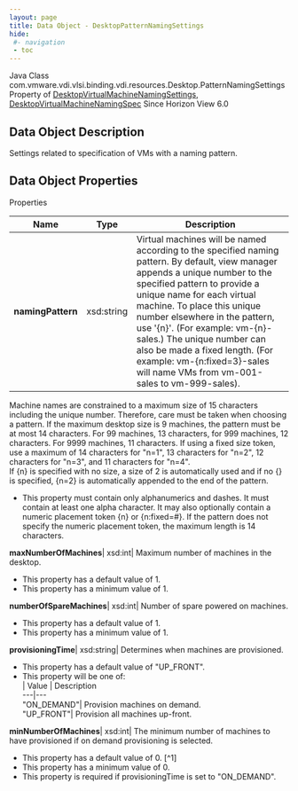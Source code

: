 ```yaml
---
layout: page
title: Data Object - DesktopPatternNamingSettings
hide:
 #- navigation
 - toc
---
```






Java Class
    com.vmware.vdi.vlsi.binding.vdi.resources.Desktop.PatternNamingSettings
Property of
     [DesktopVirtualMachineNamingSettings](vdi.resources.Desktop.VirtualMachineNamingSettings.md#field_detail), [DesktopVirtualMachineNamingSpec](vdi.resources.Desktop.VirtualMachineNamingSpec.md#field_detail)
Since 
    Horizon View 6.0

## Data Object Description 

Settings related to specification of VMs with a naming pattern. 

## Data Object Properties

Properties

Name |  Type |  Description   
---|---|---  
**namingPattern**|  xsd:string|  Virtual machines will be named according to the specified naming pattern. By default, view manager appends a unique number to the specified pattern to provide a unique name for each virtual machine. To place this unique number elsewhere in the pattern, use '{n}'. (For example: vm-{n}-sales.) The unique number can also be made a fixed length. (For example: vm-{n:fixed=3}-sales will name VMs from vm-001-sales to vm-999-sales).  
Machine names are constrained to a maximum size of 15 characters including the unique number. Therefore, care must be taken when choosing a pattern. If the maximum desktop size is 9 machines, the pattern must be at most 14 characters. For 99 machines, 13 characters, for 999 machines, 12 characters. For 9999 machines, 11 characters. If using a fixed size token, use a maximum of 14 characters for "n=1", 13 characters for "n=2", 12 characters for "n=3", and 11 characters for "n=4".  
If {n} is specified with no size, a size of 2 is automatically used and if no {} is specified, {n=2} is automatically appended to the end of the pattern.   


  * This property must contain only alphanumerics and dashes. It must contain at least one alpha character. It may also optionally contain a numeric placement token {n} or {n:fixed=#}. If the pattern does not specify the numeric placement token, the maximum length is 14 characters. 

  
**maxNumberOfMachines**|  xsd:int|  Maximum number of machines in the desktop.   


  * This property has a default value of 1.
  * This property has a minimum value of 1. 

  
**numberOfSpareMachines**|  xsd:int|  Number of spare powered on machines.   


  * This property has a default value of 1.
  * This property has a minimum value of 1. 

  
**provisioningTime**|  xsd:string|  Determines when machines are provisioned.   


  * This property has a default value of "UP_FRONT".
  * This property will be one of:  
|  Value |  Description   
---|---  
"ON_DEMAND"| Provision machines on demand.  
"UP_FRONT"| Provision all machines up-front.  

  
**minNumberOfMachines**|  xsd:int|  The minimum number of machines to have provisioned if on demand provisioning is selected.   


  * This property has a default value of 0.
[^1]
  * This property has a minimum value of 0. 
  * This property is required if provisioningTime is set to "ON_DEMAND".

  
  

  

